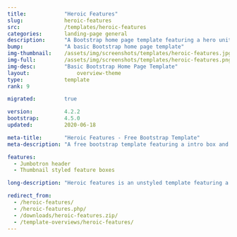 ```yaml
---
title:            "Heroic Features"
slug:             heroic-features
src:              /templates/heroic-features
categories:       landing-page general
description:      "A Bootstrap home page template featuring a hero unit and a grid of thumbnail features"
bump:             "A basic Bootstrap home page template"
img-thumbnail:    /assets/img/screenshots/templates/heroic-features.jpg
img-full:         /assets/img/screenshots/templates/heroic-features.png
img-desc:         "Basic Bootstrap Home Page Template"
layout:		    	  overview-theme
type:             template
rank: 9

migrated:         true

version:          4.2.2
bootstrap:        4.5.0
updated:          2020-06-18

meta-title:       "Heroic Features - Free Bootstrap Template"
meta-description: "A free bootstrap template featuring a intro box and a grid of features. All Start Bootstrap templates are free to download and open source."

features:
  - Jumbotron header
  - Thumbnail styled feature boxes

long-description: "Heroic features is an unstyled template featuring a hero unit as a header and a grid of feature boxes."

redirect_from:
  - /heroic-features/
  - /heroic-features.php/
  - /downloads/heroic-features.zip/
  - /template-overviews/heroic-features/
---
```

